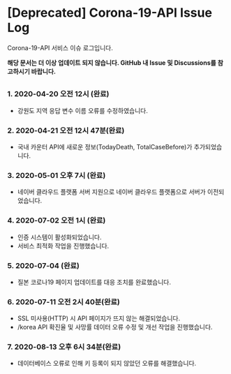 
# [Deprecated] Corona-19-API Issue Log

Corona-19-API 서비스 이슈 로그입니다.

**해당 문서는 더 이상 업데이트 되지 않습니다. GitHub 내 Issue 및 Discussions를 참고하시기 바랍니다.**

##
### 1. 2020-04-20 오전 12시 (완료)
 - 강원도 지역 응답 변수 이름 오류를 수정하였습니다.
### 2. 2020-04-21 오전 12시 47분(완료)
 - 국내 카운터 API에 새로운 정보(TodayDeath, TotalCaseBefore)가 추가되었습니다. 
### 3. 2020-05-01 오후 7시 (완료)
 - 네이버 클라우드 플랫폼 서버 지원으로 네이버 클라우드 플랫폼으로 서버가 이전되었습니다.
### 4. 2020-07-02 오전 1시 (완료)
 - 인증 시스템이 활성화되었습니다.
 - 서비스 최적화 작업을 진행했습니다.
### 5. 2020-07-04 (완료)
 - 질본 코로나19 페이지 업데이트를 대응 조치를 완료했습니다.
### 6. 2020-07-11 오전 2시 40분(완료)
 - SSL 미사용(HTTP) 시 API 페이지가 뜨지 않는 해결되었습니다.
 - /korea API 확진율 및 사망률 데이터 오류 수정 및 개선 작업을 진행했습니다.
### 7. 2020-08-13 오후 6시 34분(완료)
 - 데이터베이스 오류로 인해 키 등록이 되지 않았던 오류를 해결했습니다.
